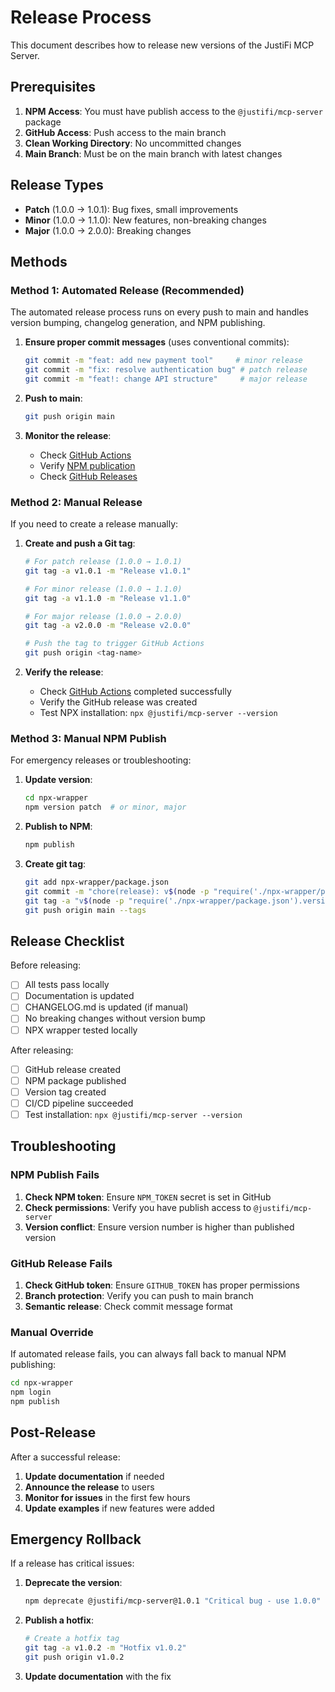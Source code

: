 # Release Process

This document describes how to release new versions of the JustiFi MCP Server.

## Prerequisites

1. **NPM Access**: You must have publish access to the `@justifi/mcp-server` package
2. **GitHub Access**: Push access to the main branch
3. **Clean Working Directory**: No uncommitted changes
4. **Main Branch**: Must be on the main branch with latest changes

## Release Types

- **Patch** (1.0.0 → 1.0.1): Bug fixes, small improvements
- **Minor** (1.0.0 → 1.1.0): New features, non-breaking changes
- **Major** (1.0.0 → 2.0.0): Breaking changes

## Methods

### Method 1: Automated Release (Recommended)

The automated release process runs on every push to main and handles version bumping, changelog generation, and NPM publishing.

1. **Ensure proper commit messages** (uses conventional commits):
   ```bash
   git commit -m "feat: add new payment tool"     # minor release
   git commit -m "fix: resolve authentication bug" # patch release
   git commit -m "feat!: change API structure"     # major release
   ```

2. **Push to main**:
   ```bash
   git push origin main
   ```

3. **Monitor the release**:
   - Check [GitHub Actions](https://github.com/justifi-tech/mcp-server/actions)
   - Verify [NPM publication](https://www.npmjs.com/package/@justifi/mcp-server)
   - Check [GitHub Releases](https://github.com/justifi-tech/mcp-server/releases)

### Method 2: Manual Release

If you need to create a release manually:

1. **Create and push a Git tag**:
   ```bash
   # For patch release (1.0.0 → 1.0.1)
   git tag -a v1.0.1 -m "Release v1.0.1"
   
   # For minor release (1.0.0 → 1.1.0)
   git tag -a v1.1.0 -m "Release v1.1.0"
   
   # For major release (1.0.0 → 2.0.0)
   git tag -a v2.0.0 -m "Release v2.0.0"
   
   # Push the tag to trigger GitHub Actions
   git push origin <tag-name>
   ```

2. **Verify the release**:
   - Check [GitHub Actions](https://github.com/justifi-tech/mcp-server/actions) completed successfully
   - Verify the GitHub release was created
   - Test NPX installation: `npx @justifi/mcp-server --version`

### Method 3: Manual NPM Publish

For emergency releases or troubleshooting:

1. **Update version**:
   ```bash
   cd npx-wrapper
   npm version patch  # or minor, major
   ```

2. **Publish to NPM**:
   ```bash
   npm publish
   ```

3. **Create git tag**:
   ```bash
   git add npx-wrapper/package.json
   git commit -m "chore(release): v$(node -p "require('./npx-wrapper/package.json').version")"
   git tag -a "v$(node -p "require('./npx-wrapper/package.json').version")" -m "Release v$(node -p "require('./npx-wrapper/package.json').version")"
   git push origin main --tags
   ```

## Release Checklist

Before releasing:

- [ ] All tests pass locally
- [ ] Documentation is updated
- [ ] CHANGELOG.md is updated (if manual)
- [ ] No breaking changes without version bump
- [ ] NPX wrapper tested locally

After releasing:

- [ ] GitHub release created
- [ ] NPM package published
- [ ] Version tag created
- [ ] CI/CD pipeline succeeded
- [ ] Test installation: `npx @justifi/mcp-server --version`

## Troubleshooting

### NPM Publish Fails

1. **Check NPM token**: Ensure `NPM_TOKEN` secret is set in GitHub
2. **Check permissions**: Verify you have publish access to `@justifi/mcp-server`
3. **Version conflict**: Ensure version number is higher than published version

### GitHub Release Fails

1. **Check GitHub token**: Ensure `GITHUB_TOKEN` has proper permissions
2. **Branch protection**: Verify you can push to main branch
3. **Semantic release**: Check commit message format

### Manual Override

If automated release fails, you can always fall back to manual NPM publishing:

```bash
cd npx-wrapper
npm login
npm publish
```

## Post-Release

After a successful release:

1. **Update documentation** if needed
2. **Announce the release** to users
3. **Monitor for issues** in the first few hours
4. **Update examples** if new features were added

## Emergency Rollback

If a release has critical issues:

1. **Deprecate the version**:
   ```bash
   npm deprecate @justifi/mcp-server@1.0.1 "Critical bug - use 1.0.0"
   ```

2. **Publish a hotfix**:
   ```bash
   # Create a hotfix tag
   git tag -a v1.0.2 -m "Hotfix v1.0.2"
   git push origin v1.0.2
   ```

3. **Update documentation** with the fix